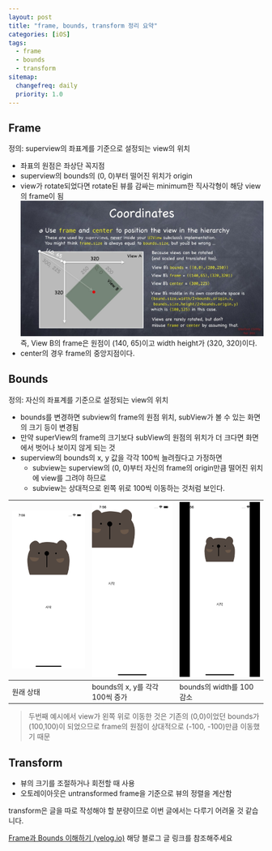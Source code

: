 ```yaml
---
layout: post
title: "frame, bounds, transform 정리 요약"
categories: [iOS]
tags: 
  - frame
  - bounds
  - transform
sitemap:
  changefreq: daily
  priority: 1.0
---
```


## Frame

정의: superview의 좌표계를 기준으로 설정되는 view의 위치

- 좌표의 원점은 좌상단 꼭지점
- superview의 bounds의 (0, 0)부터 떨어진 위치가 origin
- view가 rotate되었다면 rotate된 뷰를 감싸는 minimum한 직사각형이 해당 view의 frame이 됨
  <img src="https://raw.githubusercontent.com/Neph3779/Blog-Image/forUpload/img/20220822194215.jpeg" alt="post-thumbnail"  />
  즉, View B의 frame은 원점이 (140, 65)이고 width height가 (320, 320)이다.
- center의 경우 frame의 중앙지점이다.



## Bounds

정의: 자신의 좌표계를 기준으로 설정되는 view의 위치

- bounds를 변경하면 subview의 frame의 원점 위치, subView가 볼 수 있는 화면의 크기 등이 변경됨
- 만약 superView의 frame의 크기보다 subView의 원점의 위치가 더 크다면 화면에서 벗어나 보이지 않게 되는 것
- superview의 bounds의 x, y 값을 각각 100씩 늘려줬다고 가정하면
  - subview는 superview의 (0, 0)부터 자신의 frame의 origin만큼 떨어진 위치에 view를 그려야 하므로
  - subview는 상대적으로 왼쪽 위로 100씩 이동하는 것처럼 보인다.



| <img src="https://raw.githubusercontent.com/Neph3779/Blog-Image/forUpload/img/20220822195623.png" alt="image-20220822195616814" style="zoom:50%;" /> | <img src="https://raw.githubusercontent.com/Neph3779/Blog-Image/forUpload/img/20220822195641.png" alt="image-20220822195635645" style="zoom:50%;" /> | <img src="https://raw.githubusercontent.com/Neph3779/Blog-Image/forUpload/img/20220822195707.png" alt="image-20220822195701674" style="zoom:50%;" /> |
| ------------------------------------------------------------ | ------------------------------------------------------------ | ------------------------------------------------------------ |
| 원래 상태                                                    | bounds의 x, y를 각각 100씩 증가                              | bounds의 width를 100 감소                                    |

> 두번째 예시에서 view가 왼쪽 위로 이동한 것은 기존의 (0,0)이었던 bounds가 (100,100)이 되었으므로 frame의 원점이 상대적으로 (-100,  -100)만큼 이동했기 때문

## Transform

- 뷰의 크기를 조절하거나 회전할 때 사용
- 오토레이아웃은 untransformed frame을 기준으로 뷰의 정렬을 계산함

transform은 글을 따로 작성해야 할 분량이므로 이번 글에서는 다루기 어려울 것 같습니다.

 [Frame과 Bounds 이해하기 (velog.io)](https://velog.io/@baecheese/Frame과-Bounds-이해하기) 해당 블로그 글 링크를 참조해주세요